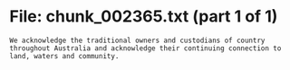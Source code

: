 ﻿# File: chunk_002365.txt (part 1 of 1)
```
We acknowledge the traditional owners and custodians of country throughout Australia and acknowledge their continuing connection to land, waters and community.
```

